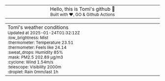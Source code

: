 
<div align="center">
<table>
<tbody>
<td align="center">
<img width="2000" height="0"><br>
Hello, this is Tomi's github 👋<br>
<sup>Built with ❤️, GO & Github Actions</sup><br>
<img width="2000" height="0">
</td>
</tbody>
</table>
</div>
<table>
<tbody>
<td align="left">
<img width="2000" height="0"><br>
Tomi's weather conditions<br>
<sup>Updated at 2025-01-24T01:32:12Z</sup><br>
<sup>:low_brightness: Mist</sup><br>
<sup>:thermometer: Temperature 23.51 </sup><br>
<sup>:thermometer: Feels like 24.14</sup><br>
<sup>:sweat_drops: Humidity 85%</sup><br>
<sup>:mask: PM2.5 202.89 μg/m3</sup><br>
<sup>:cyclone: Wind 1.54m/s </sup><br>
<sup>:telescope: Visibility 2000m </sup><br>
<sup>:droplet: Rain 0mm/last 1h </sup><br>
<img width="2000" height="0">
</td>
<td align="left">
<img width="2000" height="0"><br>
<br>
<img width="2000" height="0">
</td>
</tbody>
</table>
</div>
    